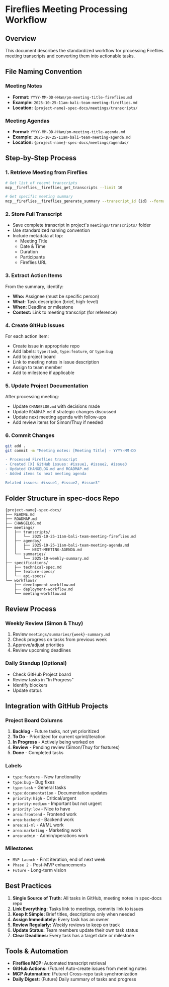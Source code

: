 # Fireflies Meeting Processing Workflow

## Overview
This document describes the standardized workflow for processing Fireflies meeting transcripts and converting them into actionable tasks.

## File Naming Convention

### Meeting Notes
- **Format:** `YYYY-MM-DD-HHam/pm-meeting-title-fireflies.md`
- **Example:** `2025-10-25-11am-bali-team-meeting-fireflies.md`
- **Location:** `{project-name}-spec-docs/meetings/transcripts/`

### Meeting Agendas
- **Format:** `YYYY-MM-DD-HHam/pm-meeting-title-agenda.md`
- **Example:** `2025-10-25-11am-bali-team-meeting-agenda.md`
- **Location:** `{project-name}-spec-docs/meetings/agendas/`

## Step-by-Step Process

### 1. Retrieve Meeting from Fireflies
```bash
# Get list of recent transcripts
mcp__fireflies__fireflies_get_transcripts --limit 10

# Get specific meeting summary
mcp__fireflies__fireflies_generate_summary --transcript_id {id} --format bullet_points
```

### 2. Store Full Transcript
- Save complete transcript in project's `meetings/transcripts/` folder
- Use standardized naming convention
- Include metadata at top:
  - Meeting Title
  - Date & Time
  - Duration
  - Participants
  - Fireflies URL

### 3. Extract Action Items
From the summary, identify:
- **Who:** Assignee (must be specific person)
- **What:** Task description (brief, high-level)
- **When:** Deadline or milestone
- **Context:** Link to meeting transcript (for reference)

### 4. Create GitHub Issues
For each action item:
- Create issue in appropriate repo
- Add labels: `type:task`, `type:feature`, or `type:bug`
- Add to project board
- Link to meeting notes in issue description
- Assign to team member
- Add to milestone if applicable

### 5. Update Project Documentation
After processing meeting:
- Update `CHANGELOG.md` with decisions made
- Update `ROADMAP.md` if strategic changes discussed
- Update next meeting agenda with follow-ups
- Add review items for Simon/Thuy if needed

### 6. Commit Changes
```bash
git add .
git commit -m "Meeting notes: [Meeting Title] - YYYY-MM-DD

- Processed Fireflies transcript
- Created [X] GitHub issues: #issue1, #issue2, #issue3
- Updated CHANGELOG.md and ROADMAP.md
- Added items to next meeting agenda

Related issues: #issue1, #issue2, #issue3"
```

## Folder Structure in spec-docs Repo

```
{project-name}-spec-docs/
├── README.md
├── ROADMAP.md
├── CHANGELOG.md
├── meetings/
│   ├── transcripts/
│   │   └── 2025-10-25-11am-bali-team-meeting-fireflies.md
│   ├── agendas/
│   │   ├── 2025-10-25-11am-bali-team-meeting-agenda.md
│   │   └── NEXT-MEETING-AGENDA.md
│   └── summaries/
│       └── 2025-10-weekly-summary.md
├── specifications/
│   ├── technical-spec.md
│   ├── feature-specs/
│   └── api-specs/
└── workflows/
    ├── development-workflow.md
    ├── deployment-workflow.md
    └── meeting-workflow.md
```

## Review Process

### Weekly Review (Simon & Thuy)
1. Review `meetings/summaries/{week}-summary.md`
2. Check progress on tasks from previous week
3. Approve/adjust priorities
4. Review upcoming deadlines

### Daily Standup (Optional)
- Check GitHub Project board
- Review tasks in "In Progress"
- Identify blockers
- Update status

## Integration with GitHub Projects

### Project Board Columns
1. **Backlog** - Future tasks, not yet prioritized
2. **To Do** - Prioritized for current sprint/iteration
3. **In Progress** - Actively being worked on
4. **Review** - Pending review (Simon/Thuy for features)
5. **Done** - Completed tasks

### Labels
- `type:feature` - New functionality
- `type:bug` - Bug fixes
- `type:task` - General tasks
- `type:documentation` - Documentation updates
- `priority:high` - Critical/urgent
- `priority:medium` - Important but not urgent
- `priority:low` - Nice to have
- `area:frontend` - Frontend work
- `area:backend` - Backend work
- `area:ai-ml` - AI/ML work
- `area:marketing` - Marketing work
- `area:admin` - Admin/operations work

### Milestones
- `MVP Launch` - First iteration, end of next week
- `Phase 2` - Post-MVP enhancements
- `Future` - Long-term vision

## Best Practices

1. **Single Source of Truth:** All tasks in GitHub, meeting notes in spec-docs repo
2. **Link Everything:** Tasks link to meetings, commits link to issues
3. **Keep It Simple:** Brief titles, descriptions only when needed
4. **Assign Immediately:** Every task has an owner
5. **Review Regularly:** Weekly reviews to keep on track
6. **Update Status:** Team members update their own task status
7. **Clear Deadlines:** Every task has a target date or milestone

## Tools & Automation

- **Fireflies MCP:** Automated transcript retrieval
- **GitHub Actions:** (Future) Auto-create issues from meeting notes
- **MCP Automation:** (Future) Cross-repo task synchronization
- **Daily Digest:** (Future) Daily summary of tasks and progress
